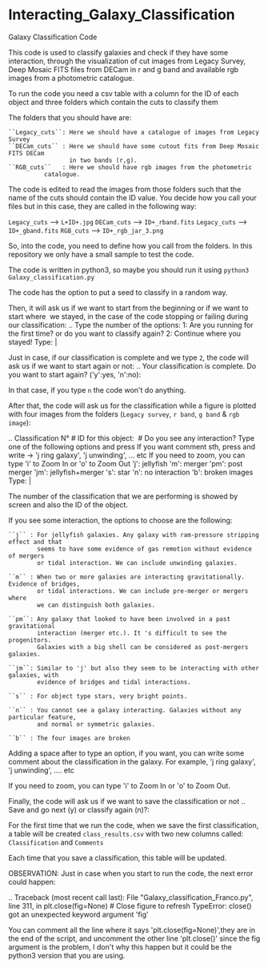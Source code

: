 

# Interacting_Galaxy_Classification



Galaxy Classification Code
		
This code is used to classify galaxies and check if they have some interaction,
through the visualization of cut images from Legacy Survey, Deep Mosaic FITS files
from DECam in r and g band and available rgb images from a photometric catalogue.

To run the code you need a csv table with a column for the ID of each object and three folders 
which contain the cuts to classify them

The folders that you should have are:
	
	``Legacy_cuts``: Here we should have a catalogue of images from Legacy Survey
	``DECam_cuts`` : Here we should have some cutout fits from Deep Mosaic FITS DECam 
	                 in two bands (r,g). 
	``RGB_cuts``   : Here we should have rgb images from the photometric
			  catalogue.
			
The code is edited to read the images from those folders such that the name of the cuts 
should contain the ID value. You decide how you call your files but in this case, they are 
called in the following way:

``Legacy_cuts`` --> ``L+ID+.jpg``
``DECam_cuts`` --> ``ID+_rband.fits``
``Legacy_cuts`` --> ``ID+_gband.fits``
``RGB_cuts`` --> ``ID+_rgb_jar_3.png`` 

So, into the code, you need to define how you call from the folders.
In this repository we only have a small sample to test the code.
	
The code is written in python3, so maybe you should run it using ``python3 Galaxy_classification.py``

The code has the option to put a seed to classify in a random way.

Then, it will ask us if we want to start from the beginning or if we want to start where
 we stayed, in the case of the code stopping or failing during our classification:
..
	Type the number of the options:
	1: Are you running for the first time? or do you want to classify again?
	2: Continue where you stayed!
	Type: |

Just in case, if our classification is complete and we type ``2``, the
code will ask us if we want to start again or not:
..
	Your classification is complete. Do you want to start again? ('y':yes, 'n':no):

In that case, if you type ``n`` the code won't do anything. 

After that, the code will ask us for the classification while a figure is plotted with
four images from the folders (``Legacy survey``, ``r band``, ``g band`` & ``rgb image``):

..
	Classification N° #
	ID for this object:  #
	Do you see any interaction? Type one of the following options and press <ENTER>
	If you want comment sth, press <space> and write -> 'j ring galaxy', 'j unwinding', ... etc
	If you need to zoom, you can type 'i' to Zoom In or 'o' to Zoom Out 
	'j': jellyfish
	'm': merger
	'pm': post merger
	'jm': jellyfish+merger
	's': star
	'n': no interaction 
	'b': broken images
	Type: |
	
The number of the classification that we are performing is showed by screen and
also the ID of the object.

If you see some interaction, the options to choose are the following:
	
	``j`` : For jellyfish galaxies. Any galaxy with ram-pressure stripping effect and that
	        seems to have some evidence of gas remotion without evidence of mergers 
	        or tidal interaction. We can include unwinding galaxies.
	
	``m`` : When two or more galaxies are interacting gravitationally. Evidence of bridges, 
	        or tidal interactions. We can include pre-merger or mergers where 
	        we can distinguish both galaxies. 
	
	``pm``: Any galaxy that looked to have been involved in a past gravitational
	        interaction (merger etc.). It 's difficult to see the progenitors.
	        Galaxies with a big shell can be considered as post-mergers galaxies.
	      
	``jm``: Similar to 'j' but also they seem to be interacting with other galaxies, with 
	        evidence of bridges and tidal interactions.	        
	
	``s`` : For object type stars, very bright points.
	
	``n`` : You cannot see a galaxy interacting. Galaxies without any particular feature,
	        and normal or symmetric galaxies.
	        
	``b`` : The four images are broken


Adding a space after to type an option, if you want, you can write some comment 
about the classification in the galaxy.
For example, 'j ring galaxy', 'j unwinding', .... etc

If you need to zoom, you can type 'i' to Zoom In or 'o' to Zoom Out.

Finally, the code will ask us if we want to save the classification or not
..
	Save and go next (y) or classify again (n)?: 
	
For the first time that we run the code, when we save the first classification,
a table will be created ``class_results.csv`` with two new columns called:
``Classification`` and ``Comments ``

Each time that you save a classification, this table will be updated.

OBSERVATION:
Just in case when you start to run the code, the next error could happen:

..
 Traceback (most recent call last):
   File "Galaxy_classification_Franco.py", line 311, in <module>
     plt.close(fig=None) # Close figure to refresh
 TypeError: close() got an unexpected keyword argument 'fig'

You can comment all the line where it says 'plt.close(fig=None)',they are in the end 
of the script, and uncomment the other line 'plt.close()' since the fig argument 
is the problem, I don't why this happen but it could be the python3 version 
that you are using.


